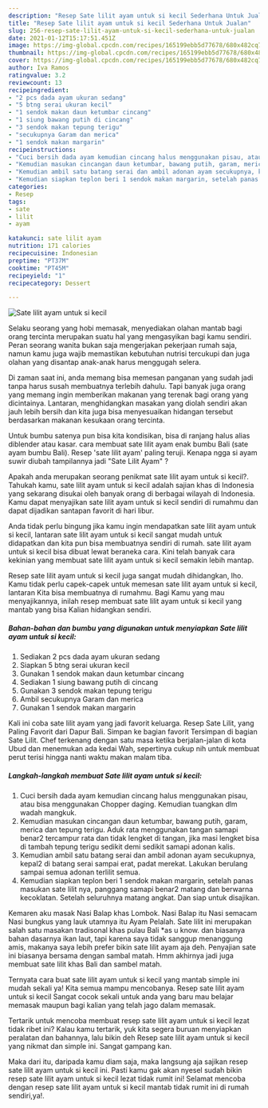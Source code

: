 ```yaml
---
description: "Resep Sate lilit ayam untuk si kecil Sederhana Untuk Jualan"
title: "Resep Sate lilit ayam untuk si kecil Sederhana Untuk Jualan"
slug: 256-resep-sate-lilit-ayam-untuk-si-kecil-sederhana-untuk-jualan
date: 2021-01-12T15:17:51.451Z
image: https://img-global.cpcdn.com/recipes/165199ebb5d77678/680x482cq70/sate-lilit-ayam-untuk-si-kecil-foto-resep-utama.jpg
thumbnail: https://img-global.cpcdn.com/recipes/165199ebb5d77678/680x482cq70/sate-lilit-ayam-untuk-si-kecil-foto-resep-utama.jpg
cover: https://img-global.cpcdn.com/recipes/165199ebb5d77678/680x482cq70/sate-lilit-ayam-untuk-si-kecil-foto-resep-utama.jpg
author: Iva Ramos
ratingvalue: 3.2
reviewcount: 13
recipeingredient:
- "2 pcs dada ayam ukuran sedang"
- "5 btng serai ukuran kecil"
- "1 sendok makan daun ketumbar cincang"
- "1 siung bawang putih di cincang"
- "3 sendok makan tepung terigu"
- "secukupnya Garam dan merica"
- "1 sendok makan margarin"
recipeinstructions:
- "Cuci bersih dada ayam kemudian cincang halus menggunakan pisau, atau bisa menggunakan Chopper daging. Kemudian tuangkan dlm wadah mangkuk."
- "Kemudian masukan cincangan daun ketumbar, bawang putih, garam, merica dan tepung terigu. Aduk rata menggunakan tangan samapi benar2 tercampur rata dan tidak lengket di tangan, jika masi lengket bisa di tambah tepung terigu sedikit demi sedikit samapi adonan kalis."
- "Kemudian ambil satu batang serai dan ambil adonan ayam secukupnya, kepal2 di batang serai sampai erat, padat merekat. Lakukan berulang sampai semua adonan terlilit semua."
- "Kemudian siapkan teplon beri 1 sendok makan margarin, setelah panas masukan sate lilit nya, panggang samapi benar2 matang dan berwarna kecoklatan. Setelah seluruhnya matang angkat. Dan siap untuk disajikan."
categories:
- Resep
tags:
- sate
- lilit
- ayam

katakunci: sate lilit ayam 
nutrition: 171 calories
recipecuisine: Indonesian
preptime: "PT37M"
cooktime: "PT45M"
recipeyield: "1"
recipecategory: Dessert

---
```



![Sate lilit ayam untuk si kecil](https://img-global.cpcdn.com/recipes/165199ebb5d77678/680x482cq70/sate-lilit-ayam-untuk-si-kecil-foto-resep-utama.jpg)

Selaku seorang yang hobi memasak, menyediakan olahan mantab bagi orang tercinta merupakan suatu hal yang mengasyikan bagi kamu sendiri. Peran seorang  wanita bukan saja mengerjakan pekerjaan rumah saja, namun kamu juga wajib memastikan kebutuhan nutrisi tercukupi dan juga olahan yang disantap anak-anak harus menggugah selera.

Di zaman  saat ini, anda memang bisa memesan panganan yang sudah jadi tanpa harus susah membuatnya terlebih dahulu. Tapi banyak juga orang yang memang ingin memberikan makanan yang terenak bagi orang yang dicintainya. Lantaran, menghidangkan masakan yang diolah sendiri akan jauh lebih bersih dan kita juga bisa menyesuaikan hidangan tersebut berdasarkan makanan kesukaan orang tercinta. 

Untuk bumbu satenya pun bisa kita kondisikan, bisa di ranjang halus alias diblender atau kasar. cara membuat sate lilit ayam enak bumbu Bali (sate ayam bumbu Bali). Resep &#39;sate lilit ayam&#39; paling teruji. Kenapa ngga si ayam suwir diubah tampilannya jadi &#34;Sate Lilit Ayam&#34; ?

Apakah anda merupakan seorang penikmat sate lilit ayam untuk si kecil?. Tahukah kamu, sate lilit ayam untuk si kecil adalah sajian khas di Indonesia yang sekarang disukai oleh banyak orang di berbagai wilayah di Indonesia. Kamu dapat menyajikan sate lilit ayam untuk si kecil sendiri di rumahmu dan dapat dijadikan santapan favorit di hari libur.

Anda tidak perlu bingung jika kamu ingin mendapatkan sate lilit ayam untuk si kecil, lantaran sate lilit ayam untuk si kecil sangat mudah untuk didapatkan dan kita pun bisa membuatnya sendiri di rumah. sate lilit ayam untuk si kecil bisa dibuat lewat beraneka cara. Kini telah banyak cara kekinian yang membuat sate lilit ayam untuk si kecil semakin lebih mantap.

Resep sate lilit ayam untuk si kecil juga sangat mudah dihidangkan, lho. Kamu tidak perlu capek-capek untuk memesan sate lilit ayam untuk si kecil, lantaran Kita bisa membuatnya di rumahmu. Bagi Kamu yang mau menyajikannya, inilah resep membuat sate lilit ayam untuk si kecil yang mantab yang bisa Kalian hidangkan sendiri.

<!--inarticleads1-->

##### Bahan-bahan dan bumbu yang digunakan untuk menyiapkan Sate lilit ayam untuk si kecil:

1. Sediakan 2 pcs dada ayam ukuran sedang
1. Siapkan 5 btng serai ukuran kecil
1. Gunakan 1 sendok makan daun ketumbar cincang
1. Sediakan 1 siung bawang putih di cincang
1. Gunakan 3 sendok makan tepung terigu
1. Ambil secukupnya Garam dan merica
1. Gunakan 1 sendok makan margarin


Kali ini coba sate lilit ayam yang jadi favorit keluarga. Resep Sate Lilit, yang Paling Favorit dari Dapur Bali. Simpan ke bagian favorit Tersimpan di bagian Sate Lilit. Chef terkenang dengan satu masa ketika berjalan-jalan di kota Ubud dan menemukan ada kedai Wah, sepertinya cukup nih untuk membuat perut terisi hingga nanti waktu makan malam tiba. 

<!--inarticleads2-->

##### Langkah-langkah membuat Sate lilit ayam untuk si kecil:

1. Cuci bersih dada ayam kemudian cincang halus menggunakan pisau, atau bisa menggunakan Chopper daging. Kemudian tuangkan dlm wadah mangkuk.
1. Kemudian masukan cincangan daun ketumbar, bawang putih, garam, merica dan tepung terigu. Aduk rata menggunakan tangan samapi benar2 tercampur rata dan tidak lengket di tangan, jika masi lengket bisa di tambah tepung terigu sedikit demi sedikit samapi adonan kalis.
1. Kemudian ambil satu batang serai dan ambil adonan ayam secukupnya, kepal2 di batang serai sampai erat, padat merekat. Lakukan berulang sampai semua adonan terlilit semua.
1. Kemudian siapkan teplon beri 1 sendok makan margarin, setelah panas masukan sate lilit nya, panggang samapi benar2 matang dan berwarna kecoklatan. Setelah seluruhnya matang angkat. Dan siap untuk disajikan.


Kemaren aku masak Nasi Balap khas Lombok. Nasi Balap itu Nasi semacam Nasi bungkus yang lauk utamnya itu Ayam Pelalah. Sate lilit ini merupakan salah satu masakan tradisonal khas pulau Bali *as u know. dan biasanya bahan dasarnya ikan laut, tapi karena saya tidak sanggup menanggung amis, makanya saya lebih prefer bikin sate lilit ayam aja deh. Penyajian sate ini biasanya bersama dengan sambal matah. Hmm akhirnya jadi juga membuat sate lilit khas Bali dan sambel matah. 

Ternyata cara buat sate lilit ayam untuk si kecil yang mantab simple ini mudah sekali ya! Kita semua mampu mencobanya. Resep sate lilit ayam untuk si kecil Sangat cocok sekali untuk anda yang baru mau belajar memasak maupun bagi kalian yang telah jago dalam memasak.

Tertarik untuk mencoba membuat resep sate lilit ayam untuk si kecil lezat tidak ribet ini? Kalau kamu tertarik, yuk kita segera buruan menyiapkan peralatan dan bahannya, lalu bikin deh Resep sate lilit ayam untuk si kecil yang nikmat dan simple ini. Sangat gampang kan. 

Maka dari itu, daripada kamu diam saja, maka langsung aja sajikan resep sate lilit ayam untuk si kecil ini. Pasti kamu gak akan nyesel sudah bikin resep sate lilit ayam untuk si kecil lezat tidak rumit ini! Selamat mencoba dengan resep sate lilit ayam untuk si kecil mantab tidak rumit ini di rumah sendiri,ya!.

